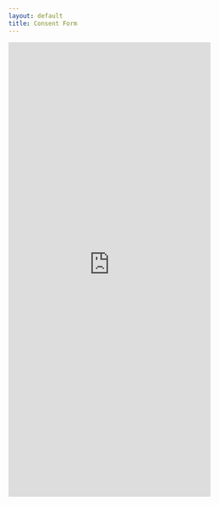```yaml
---
layout: default
title: Consent Form
---
```


<iframe width="400" height="900" frameborder="0" scrolling="no" src="http://herobraine.stream/consent_form/">